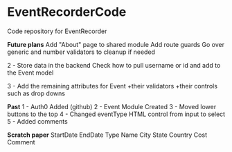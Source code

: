 # EventRecorderCode
Code repository for EventRecorder

******Future plans******
Add "About" page to shared module
Add route guards
Go over generic and number validators to cleanup if needed

2 - Store data in the backend
Check how to pull username or id and add to the Event model

3 - Add the remaining attributes for Event 
+their validators 
+their controls such as drop downs

******Past******
1 - Auth0 Added (github)
2 - Event Module Created
3 - Moved lower buttons to the top
4 - Changed eventType HTML control from input to select
5 - Added comments


******Scratch paper******
StartDate EndDate
Type Name
City State Country
Cost Comment